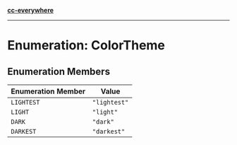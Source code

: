 [**cc-everywhere**](../../../../../index.md)

***

# Enumeration: ColorTheme

## Enumeration Members

| Enumeration Member | Value |
| ------ | ------ |
| <a id="lightest"></a> `LIGHTEST` | `"lightest"` |
| <a id="light"></a> `LIGHT` | `"light"` |
| <a id="dark"></a> `DARK` | `"dark"` |
| <a id="darkest"></a> `DARKEST` | `"darkest"` |
